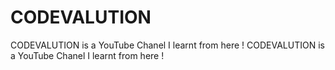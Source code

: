 # CODEVALUTION
CODEVALUTION is a YouTube Chanel I learnt from here !
CODEVALUTION is a YouTube Chanel I learnt from here !
